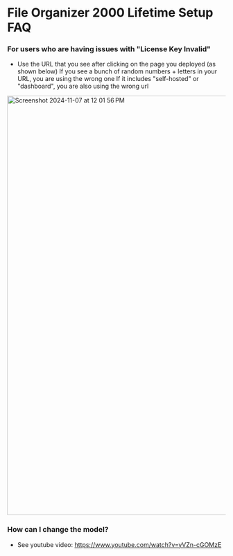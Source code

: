 
# File Organizer 2000 Lifetime Setup FAQ

### For users who are having issues with "License Key Invalid" 

- Use the URL that you see after clicking on the page you deployed (as shown below)
If you see a bunch of random numbers + letters in your URL, you are using the wrong one
If it includes "self-hosted" or "dashboard", you are also using the wrong url

<img width="969" alt="Screenshot 2024-11-07 at 12 01 56 PM" src="https://github.com/user-attachments/assets/62fc2c0f-f591-4057-9c2d-ebefd5b0b8e5">


### How can I change the model? 

- See youtube video: https://www.youtube.com/watch?v=yVZn-cGOMzE
